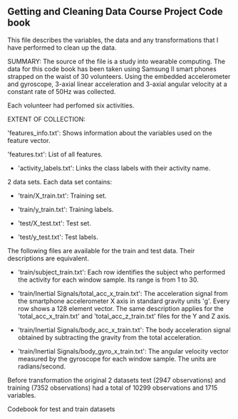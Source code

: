 

## Getting and Cleaning Data Course Project Code book

This file describes the variables, the data and any transformations that I have performed to clean up the data.

SUMMARY: The source of the file is a study into wearable computing. The data for this code book has been taken using 
Samsung II smart phones strapped on the waist of 30 volunteers. Using the embedded accelerometer and gyroscope, 
3-axial linear acceleration and 3-axial angular velocity at a constant rate of 50Hz was collected.

Each volunteer had perfomed six activities. 

EXTENT OF COLLECTION: 

'features_info.txt': Shows information about the variables used on the feature vector.

'features.txt': List of all features.

- 'activity_labels.txt': Links the class labels with their activity name.

2 data sets. Each data set contains:

- 'train/X_train.txt': Training set.

- 'train/y_train.txt': Training labels.

- 'test/X_test.txt': Test set.

- 'test/y_test.txt': Test labels.

The following files are available for the train and test data. Their descriptions are equivalent. 

- 'train/subject_train.txt': Each row identifies the subject who performed the activity for each window sample. Its range is from 1 to 30. 

- 'train/Inertial Signals/total_acc_x_train.txt': The acceleration signal from the smartphone accelerometer X axis in standard gravity units 'g'. Every row shows a 128 element vector. The same description applies for the 'total_acc_x_train.txt' and 'total_acc_z_train.txt' files for the Y and Z axis. 

- 'train/Inertial Signals/body_acc_x_train.txt': The body acceleration signal obtained by subtracting the gravity from the total acceleration. 

- 'train/Inertial Signals/body_gyro_x_train.txt': The angular velocity vector measured by the gyroscope for each window sample. The units are radians/second. 

Before transformation the original 2 datasets test (2947 observations) and training (7352 observations) had 
a total of 10299 observations and 1715 variables.
  
Codebook for test and train datasets 